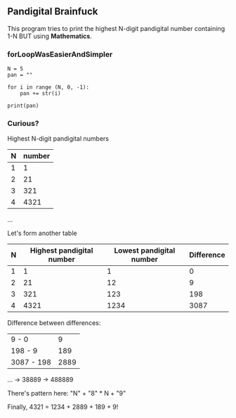 ## Pandigital Brainfuck

This program tries to print the highest N-digit pandigital number containing 1-N BUT using **Mathematics**.

### forLoopWasEasierAndSimpler 
```
N = 5
pan = ""

for i in range (N, 0, -1):
    pan += str(i)

print(pan)
```

### Curious?

Highest N-digit pandigital numbers

| N  |  number |
| ---|-----|
| 1  | 1   |
| 2  | 21  |
| 3  | 321 |
| 4  | 4321|
...

Let's form another table


| N | Highest pandigital number | Lowest pandigital number | Difference |
| --|---------------------------|--------------------------|----------- |
| 1 |          1                |            1             |   0        |
| 2 |          21               |           12             |   9        |
| 3 |          321              |           123            |  198       |
| 4 |          4321             |           1234           | 3087       |

Difference between differences:

|         |      |
|---------| -------------|
| 9 - 0 | 9 |
| 198 - 9 | 189 |
| 3087 - 198 | 2889 |
...
-> 38889 -> 488889

There's pattern here: "N" + "8" * N + "9"


Finally, 4321 = 1234 + 2889 + 189 + 9!
